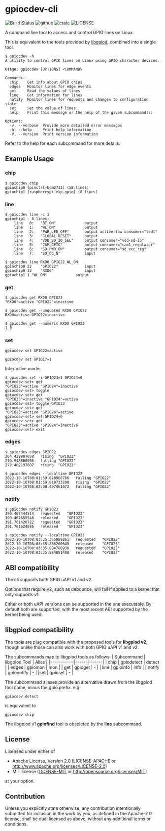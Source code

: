 <!--
SPDX-FileCopyrightText: 2022 Kent Gibson <warthog618@gmail.com>

SPDX-License-Identifier: CC0-1.0
-->
# gpiocdev-cli

[![Build Status](https://img.shields.io/github/actions/workflow/status/warthog618/gpiocdev-rs/rust.yml?logo=github&branch=master)](https://github.com/warthog618/gpiocdev-rs/actions/workflows/rust.yml)
[![github](https://img.shields.io/badge/github-warthog618/gpiocdev--rs-8da0cb.svg?logo=github)](https://github.com/warthog618/gpiocdev-rs)
[![crate](https://img.shields.io/crates/v/gpiocdev-cli.svg?color=fc8d62&logo=rust)](https://crates.io/crates/gpiocdev-cli)
![LICENSE](https://img.shields.io/crates/l/gpiocdev-cli.svg)

A command line tool to access and control GPIO lines on Linux.

This is equivalent to the tools provided by [libgpiod](https://git.kernel.org/pub/scm/libs/libgpiod/libgpiod.git/), combined into a single tool.

```text
$ gpiocdev -h
A utility to control GPIO lines on Linux using GPIO character devices.

Usage: gpiocdev [OPTIONS] <COMMAND>

Commands:
  chip    Get info about GPIO chips
  edges   Monitor lines for edge events
  get     Read the values of lines
  line    Get information for lines
  notify  Monitor lines for requests and changes to configuration state
  set     Set the value of lines
  help    Print this message or the help of the given subcommand(s)

Options:
  -v, --verbose  Provide more detailed error messages
  -h, --help     Print help information
  -V, --version  Print version information
```

Refer to the help for each subcommand for more details.

## Example Usage

### chip

```shell
$ gpiocdev chip
gpiochip0 [pinctrl-bcm2711] (58 lines)
gpiochip1 [raspberrypi-exp-gpio] (8 lines)
```

### line

```shell
$ gpiocdev line -c 1
gpiochip1 - 8 lines:
	line   0:	"BT_ON"         	output
	line   1:	"WL_ON"         	output
	line   2:	"PWR_LED_OFF"   	output active-low consumer="led1"
	line   3:	"GLOBAL_RESET"  	output
	line   4:	"VDD_SD_IO_SEL" 	output consumer="vdd-sd-io"
	line   5:	"CAM_GPIO"      	output consumer="cam1_regulator"
	line   6:	"SD_PWR_ON"     	output consumer="sd_vcc_reg"
	line   7:	"SD_OC_N"       	input

$ gpiocdev line RXD0 GPIO22 WL_ON
gpiochip0 22	"GPIO22"        	input
gpiochip0 33	"RXD0"          	input
gpiochip1 1	"WL_ON"         	output
```

### get

```shell
$ gpiocdev get RXD0 GPIO22
"RXD0"=active "GPIO22"=inactive

$ gpiocdev get --unquoted RXD0 GPIO22
RXD0=active GPIO22=inactive

$ gpiocdev get --numeric RXD0 GPIO22
1 0
```

### set

```shell
gpiocdev set GPIO22=active

gpiocdev set GPIO17=1
```

Interactive mode:

```shell
$ gpiocdev set -i GPIO23=1 GPIO24=0
gpiocdev-set> get
"GPIO23"=active "GPIO24"=inactive
gpiocdev-set> toggle 
gpiocdev-set> get
"GPIO23"=inactive "GPIO24"=active
gpiocdev-set> toggle GPIO23
gpiocdev-set> get
"GPIO23"=active "GPIO24"=active
gpiocdev-set> set GPIO24=0
gpiocdev-set> get
"GPIO23"=active "GPIO24"=inactive
gpiocdev-set> exit
```

### edges

```shell
$ gpiocdev edges GPIO22
264.429997058	rising	"GPIO22"
270.948800095	falling	"GPIO22"
279.482197087	rising	"GPIO22"

$ gpiocdev edges --localtime GPIO22
2022-10-10T08:01:59.078908766	falling	"GPIO22"
2022-10-10T08:01:59.810733200	rising	"GPIO22"
2022-10-10T08:02:00.497461672	falling	"GPIO22"
```

### notify

```shell
$ gpiocdev notify GPIO23
390.467444514	requested	"GPIO23"
390.467655548	released	"GPIO23"
391.701420722	requested	"GPIO23"
391.701624886	released	"GPIO23"

$ gpiocdev notify --localtime GPIO23
2022-10-10T08:03:35.365989261	requested	"GPIO23"
2022-10-10T08:03:35.366200648	released	"GPIO23"
2022-10-10T08:03:35.884780936	requested	"GPIO23"
2022-10-10T08:03:35.884881408	released	"GPIO23"
```

## ABI compatibility

The cli supports both GPIO uAPI v1 and v2.

Options that require v2, such as debounce, will fail if applied to a kernel
that only supports v1.

Either or both uAPI versions can be supported in the one executable.
By default both are supported, with the most recent ABI supported by the
kernel being used.

## libgpiod compatibility

The tools are plug compatible with the proposed tools for **libgpiod v2**, though
unlike those can also work with both GPIO uAPI v1 and v2.

The subcommands map to libgpiod tools as follows:
| Subcommand | libgpiod Tool | Alias |
|------------|------|-------|
| chip | gpiodetect | detect |
| edges | gpiomon | mon |
| get | gpioget | - |
| line | gpioinfo | info |
| notify | gpionotify | - |
|set | gpioset | - |

The subcommand aliases provide an alternative drawn from the libgpiod tool
name, minus the gpio prefix. e.g.

```shell
gpiocdev detect
```

is equivalent to

```shell
gpiocdev chip
```

The libgpiod v1 **gpiofind** tool is obsoleted by the **line** subcommand.

## License

Licensed under either of

- Apache License, Version 2.0 ([LICENSE-APACHE](https://github.com/warthog618/gpiocdev-rs/blob/master/LICENSES/Apache-2.0.txt) or
  <http://www.apache.org/licenses/LICENSE-2.0>)
- MIT license ([LICENSE-MIT](https://github.com/warthog618/gpiocdev-rs/blob/master/LICENSES/MIT.txt) or <http://opensource.org/licenses/MIT>)

at your option.

## Contribution

Unless you explicitly state otherwise, any contribution intentionally submitted
for inclusion in the work by you, as defined in the Apache-2.0 license, shall be
dual licensed as above, without any additional terms or conditions.
